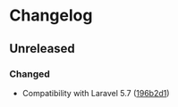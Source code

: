 # Changelog

## Unreleased

### Changed
- Compatibility with Laravel 5.7 ([196b2d1](https://github.com/flarum/sticky/commit/196b2d1bfd59ccbe440b4a56bf28f9d17e3d120e))


